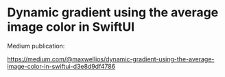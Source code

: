 # Dynamic gradient using the average image color in SwiftUI

Medium publication:

https://medium.com/@maxwellios/dynamic-gradient-using-the-average-image-color-in-swiftui-d3e8d9df4786
